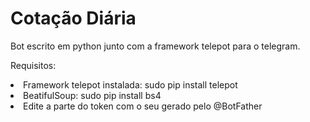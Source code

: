 # Cotação Diária
Bot escrito em python junto com a framework telepot para o telegram.

Requisitos:

<li>  Framework telepot instalada: sudo pip install telepot </li>
<li>  BeatifulSoup: sudo pip install bs4 </li>
<li>  Edite a parte do token com o seu gerado pelo @BotFather </li>
  
